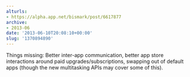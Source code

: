 ```yaml
---
alturls:
- https://alpha.app.net/bismark/post/6617877
archive:
- 2013-06
date: '2013-06-10T20:08:10+00:00'
slug: '1370894890'
---
```


Things missing: Better inter-app communication, better app store interactions around paid upgrades/subscriptions, swapping out of default apps (though the new multitasking APIs may cover some of this).
